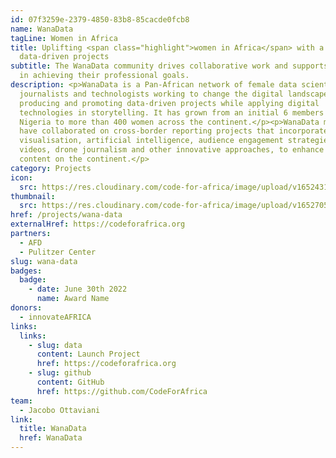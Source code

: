 ```yaml
---
id: 07f3259e-2379-4850-83b8-85cacde0fcb8
name: WanaData
tagLine: Women in Africa
title: Uplifting <span class="highlight">women in Africa</span> with a focus on
  data-driven projects
subtitle: The WanaData community drives collaborative work and supports members
  in achieving their professional goals.
description: <p>WanaData is a Pan-African network of female data scientists,
  journalists and technologists working to change the digital landscape by
  producing and promoting data-driven projects while applying digital
  technologies in storytelling. It has grown from an initial 6 members in
  Nigeria to more than 400 women across the continent.</p><p>WanaData members
  have collaborated on cross-border reporting projects that incorporate data
  visualisation, artificial intelligence, audience engagement strategies, social
  videos, drone journalism and other innovative approaches, to enhance news
  content on the continent.</p>
category: Projects
icon:
  src: https://res.cloudinary.com/code-for-africa/image/upload/v1652431239/codeforafrica/icons/Type_WanaData_neqwtm.svg
thumbnail:
  src: https://res.cloudinary.com/code-for-africa/image/upload/v1652705959/codeforafrica/images/Property_1_WanaData_t3tbex.jpg
href: /projects/wana-data
externalHref: https://codeforafrica.org
partners:
  - AFD
  - Pulitzer Center
slug: wana-data
badges:
  badge:
    - date: June 30th 2022
      name: Award Name
donors:
  - innovateAFRICA
links:
  links:
    - slug: data
      content: Launch Project
      href: https://codeforafrica.org
    - slug: github
      content: GitHub
      href: https://github.com/CodeForAfrica
team:
  - Jacobo Ottaviani
link:
  title: WanaData
  href: WanaData
---
```


